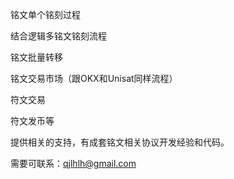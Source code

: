 铭文单个铭刻过程

结合逻辑多铭文铭刻流程

铭文批量转移

铭文交易市场（跟OKX和Unisat同样流程）

符文交易

符文发币等

提供相关的支持，有成套铭文相关协议开发经验和代码。

需要可联系：qjlhlh@gmail.com
